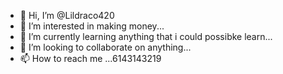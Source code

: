 - 👋 Hi, I’m @Lildraco420
- 👀 I’m interested in making money...
- 🌱 I’m currently learning anything that i could possibke learn...
- 💞️ I’m looking to collaborate on anything...
- 📫 How to reach me ...6143143219

<!---
Lildraco420/Lildraco420 is a ✨ special ✨ repository because its `README.md` (this file) appears on your GitHub profile.
You can click the Preview link to take a look at your changes.
--->

